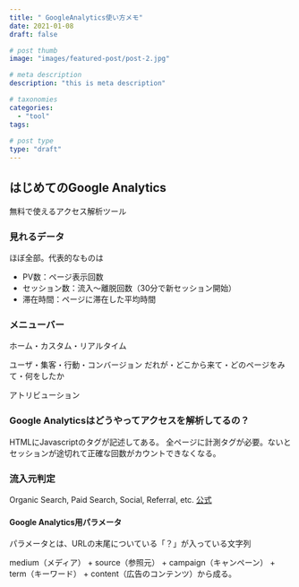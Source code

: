 ```yaml
---
title: " GoogleAnalytics使い方メモ"
date: 2021-01-08
draft: false

# post thumb
image: "images/featured-post/post-2.jpg"

# meta description
description: "this is meta description"

# taxonomies
categories: 
  - "tool"
tags:
  
# post type
type: "draft"
---
```


## はじめてのGoogle Analytics
無料で使えるアクセス解析ツール
### 見れるデータ
ほぼ全部。代表的なものは
* PV数：ページ表示回数
* セッション数：流入〜離脱回数（30分で新セッション開始）
* 滞在時間：ページに滞在した平均時間

### メニューバー
ホーム・カスタム・リアルタイム

ユーザ・集客・行動・コンバージョン
だれが・どこから来て・どのページをみて・何をしたか

アトリビューション

### Google Analyticsはどうやってアクセスを解析してるの？

HTMLにJavascriptのタグが記述してある。
全ページに計測タグが必要。ないとセッションが途切れて正確な回数がカウントできなくなる。

### 流入元判定
Organic Search, Paid Search, Social, Referral, etc.
[公式](https://support.google.com/analytics/answer/3297892?hl=ja)
#### Google Analytics用パラメータ
パラメータとは、URLの末尾についている「？」が入っている文字列

medium（メディア） + source（参照元） + campaign（キャンペーン） + term（キーワード） + content（広告のコンテンツ）から成る。




